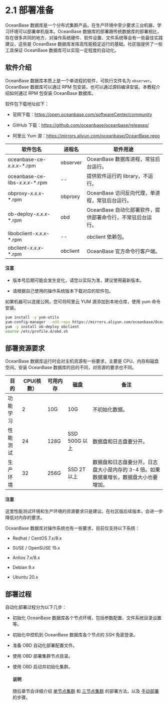 # 2.1 部署准备

OceanBase 数据库是一个分布式集群产品，在生产环境中至少要求三台机器，学习环境可以部署单机版本。OceanBase 数据库的部署跟传统数据库的部署相比，存在很多共同的地方，对操作系统硬件、软件设置、文件系统等会有一些最佳实践建议，这些是 OceanBase 数据库发挥高性能稳定运行的基础。社区版提供了一些工具保证 OceanBase 数据库可以实现一定程度的自动化。

## 软件介绍

OceanBase 数据库本质上是一个单进程的软件，可执行文件名为 `observer`。OceanBase 数据库可以通过 RPM 包安装，也可以通过源码编译安装。本教程介绍如何通过 RPM 包安装 OceanBase 数据库。

软件包下载地址如下：

* 官网下载：<https://open.oceanbase.com/softwareCenter/community>

* GitHub 下载：<https://github.com/oceanbase/oceanbase/releases/>

* 阿里云 Yum 源：<https://mirrors.aliyun.com/oceanbase/OceanBase.repo>

|                   软件包名                   |   进程名    |                软件用途                |
|------------------------------------------|----------|------------------------------------|
| oceanbase-ce-*x.x.x*-*.rpm      | observer | OceanBase 数据库进程，常驻后台运行。            |
| oceanbase-ce-libs-*x.x.x*-*.rpm |     --   | 提供软件运行的 library，不运行。               |
| obproxy-*x.x.x*-*.rpm           | obproxy  | OceanBase 访问反向代理，单进程，常驻后台运行。       |
| ob-deploy-*x.x.x*-*.rpm             | obd      | OceanBase 自动化部署软件，提供部署命令行，不常驻后台运行。 |
|libobclient-*x.x.x*-*.rpm|--|obclient 依赖包。|
| obclient-*x.x.x*-*.rpm          | obclient | OceanBase 官方命令行客户端。                 |

  <main id="notice" type='notice'>
    <h4>注意</h4>
    <ul>
    <li>
    <p>版本号后期可能会发生变化，请您以实际为准，建议使用最新版本。</p>
    </li>
    <li>
    <p>请根据自己使用的操作系统版本下载对应的软件包。</p>
    </li>
    </ul>
  </main>

如果机器可以连接公网，您可将阿里云 YUM 源添加到本地仓库，使用 yum 命令安装。

```bash
yum install -y yum-utils
yum-config-manager --add-repo https://mirrors.aliyun.com/oceanbase/OceanBase.repo
yum -y install ob-deploy obclient
source /etc/profile.d/obd.sh
```

## 部署资源要求

OceanBase 数据库运行时会对主机资源有一些要求，主要是 CPU、内存和磁盘空间。安装 OceanBase 数据库的目的不同，对资源的要求也不同。

|  目的  | CPU(核数） | 可用内存 |     磁盘      |                       备注                       |
|------|---------|------|-------------|------------------------------------------------|
| 功能学习 | 2       | 10G  | 10G         | 不初始化数据。                                        |
| 性能测试 | 24      | 128G | SSD 500G 以上 | 数据盘和日志盘要分开。                                    |
| 生产环境 | 32      | 256G | SSD 2T 以上   | 数据盘和日志盘要分开。日志盘大小是内存的 3-4 倍。如果数据量增长，数据盘大小也要增加。 |

  <main id="notice" type='notice'>
    <h4>注意</h4>
    <p>这里性能测试环境和生产环境的资源要求只是建议。在社区版后续版本，会进一步降低对内存的要求。</p>
  </main>

OceanBase 数据库对操作系统也有一些要求，目前仅支持以下系统：

* Redhat / CentOS 7.x/8.x

* SUSE / OpenSUSE 15.x

* Anlios 7.x/8.x

* Debian 9.x

* Ubuntu 20.x

## 部署过程

自动化部署过程分为以下几步：

* 初始化 OceanBase 数据库各个节点环境，包括参数配置、文件系统目录设置等。

* 初始化中控机到 OceanBase 数据库各个节点的 SSH 免密登录。

* 准备 OBD 自动化部署配置文件。

* 使用 OBD 部署集群节点目录。

* 使用 OBD 启动并初始化集群。

  <main id="notice" type='explain'>
    <h4>说明</h4>
    <p>随后章节会详细介绍 <a href="../2.chapter-2-how-to-deploy-oceanbase-community-edition/7.2-6-how-to-automatically-deploy-a-single-node-cluster-using-obd.md">单节点集群</a> 和 <a href="../2.chapter-2-how-to-deploy-oceanbase-community-edition/8.2-7-how-to-use-obd-to-deploy-a-multi-node-cluster.md">三节点集群</a> 的部署方法，以及 <a href="../2.chapter-2-how-to-deploy-oceanbase-community-edition/12.2-11-advanced-how-to-manually-deploy-an-oceanbase-cluster.md">手动部署</a> 的步骤。</p>
  </main>
